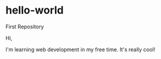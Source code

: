 # hello-world
First Repository

Hi,

I'm learning web development in my free time. It's really cool!
